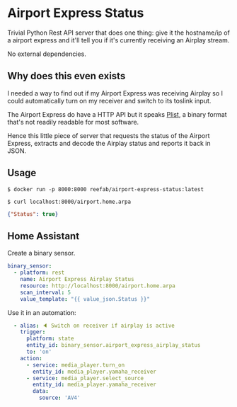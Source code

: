 # Airport Express Status

Trivial Python Rest API server that does one thing: give it the hostname/ip of a airport express and it'll tell you if it's currently receiving an Airplay stream.

No external dependencies.

## Why does this even exists

I needed a way to find out if my Airport Express was receiving Airplay so I could automatically turn on my receiver and switch to its toslink input.

The Airport Express do have a HTTP API but it speaks [Plist](https://en.wikipedia.org/wiki/Property_list), a binary format that's not readily readable for most software.

Hence this little piece of server that requests the status of the Airport Express, extracts and decode the Airplay status and reports it back in JSON.

## Usage

```shell
$ docker run -p 8000:8000 reefab/airport-express-status:latest
```

```shell
$ curl localhost:8000/airport.home.arpa
```

```json
{"Status": true}
```

## Home Assistant

Create a binary sensor.

```yaml
binary_sensor:
  - platform: rest
    name: Airport Express Airplay Status
    resource: http://localhost:8000/airport.home.arpa
    scan_interval: 5
    value_template: "{{ value_json.Status }}"
```

Use it in an automation:

```yaml
  - alias: 🔈 Switch on receiver if airplay is active
    trigger:
      platform: state
      entity_id: binary_sensor.airport_express_airplay_status
      to: 'on'
    action:
      - service: media_player.turn_on
        entity_id: media_player.yamaha_receiver
      - service: media_player.select_source
        entity_id: media_player.yamaha_receiver
        data:
          source: 'AV4'
```
